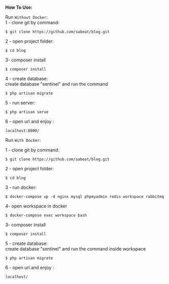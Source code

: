 **How To Use:**


Run `Without Docker`:\
1 - clone git by command:

    $ git clone https://github.com/sabeat/blog.git 

2 - open project folder:
    
    $ cd blog

3- composer install   

    $ composer install
 
4 - create database:\
create database "sentinel" and run the command 

    $ php artisan migrate
    
5 - run server:

    $ php artisan serve
    
6 - open url and enjoy :

    localhost:8000/
  


Run `With Docker`:

1 - clone git by command:

    $ git clone https://github.com/sabeat/blog.git 

2 - open project folder:
    
    $ cd blog

3 - run docker:

    $ docker-compose up -d nginx mysql phpmyadmin redis workspace rabbitmq
   
4- open workspace in docker 
    
    $ docker-compose exec workspace bash
    
3- composer install   

    $ composer install    
    
5 - create database:\
create database "sentinel" and run the command inside workspace

    $ php artisan migrate
        
6 - open url and enjoy :

    localhost/